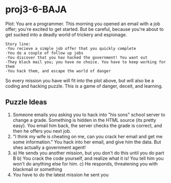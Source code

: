proj3-6-BAJA
============
Plot:
    You are a programmer. This morning you opened an email with a job offer;
you're excited to get started. But be careful, because you're about to get sucked
into a deadly world of trickery and espionage.

    Story line:
    -You recieve a simple job offer that you quickly complete
    -You do a couple of follow up jobs
    -You discover that you hav hacked the government! You want out
    -They black mail you; you have no choice. You have to keep working for them
    -You hack them, and escape the world of danger

So every mission you have will fit into the plot above, but will also be a
coding and hacking puzzle. This is a game of danger, deceit, and learning.

Puzzle Ideas
------------
1.
    Someone emails you asking you to hack into "his sons" school server to change
    a grade. Something is hidden in the HTML source (its pretty easy). You email
    him back, the server checks the grade is correct, and then he offers you next job.
2.
    "I think my wife is cheating on me, can you crack her email and get me some
    information." You hack into her email, and give him the data. But shes actually
    a government agent! 
3.
    a) He sends you another mission, but you don't do this until you do part B
    b) You crack the code yourself, and realize what it is! You tell him you won't
    do anything else for him.
    c) He responds, threatening you with blackmail or something
4. You have to do the latest mission he sent you


